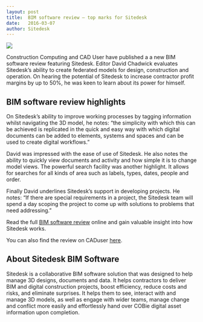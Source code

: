 ```yaml
---
layout: post
title:  BIM software review – top marks for Sitedesk
date:   2016-03-07
author: Sitedesk
---
```


![]({{site.url}}/images/news/construction-computing.jpg)

Construction Computing and CAD User have published a a new BIM software review featuring Sitedesk. Editor David Chadwick evaluates Sitedesk’s ability to create federated models for design, construction and operation. On hearing the potential of Sitedesk to increase contractor profit margins by up to 50%, he was keen to learn about its power for himself.

<!--more-->

## BIM software review highlights

On Sitedesk’s ability to improve working processes by tagging information whilst navigating the 3D model, he notes: “the simplicity with which this can be achieved is replicated in the quick and easy way with which digital documents can be added to elements, systems and spaces and can be used to create digital workflows.”

David was impressed with the ease of use of Sitedesk. He also notes the ability to quickly view documents and activity and how simple it is to change model views. The powerful search facility was another highlight. It allows for searches for all kinds of area such as labels, types, dates, people and order.

Finally David underlines Sitedesk’s support in developing projects. He notes: “If there are special requirements in a project, the Sitedesk team will spend a day scoping the project to come up with solutions to problems that need addressing.”

Read the full [BIM software review]({{site.url}}/independent-review) online and gain valuable insight into how Sitedesk works.

You can also find the review on CADuser [here](http://www.btc.co.uk/Articles/index.php?mag=CAD&page=compDetails&link=6401&cp=1).

## About Sitedesk BIM Software

Sitedesk is a collaborative BIM software solution that was designed to help manage 3D designs, documents and data. It helps contractors to deliver BIM and digital construction projects, boost efficiency, reduce costs and risks, and eliminate surprises. It helps them to see, interact with and manage 3D models, as well as engage with wider teams, manage change and conflict more easily and effortlessly hand over COBie digital asset information upon completion.